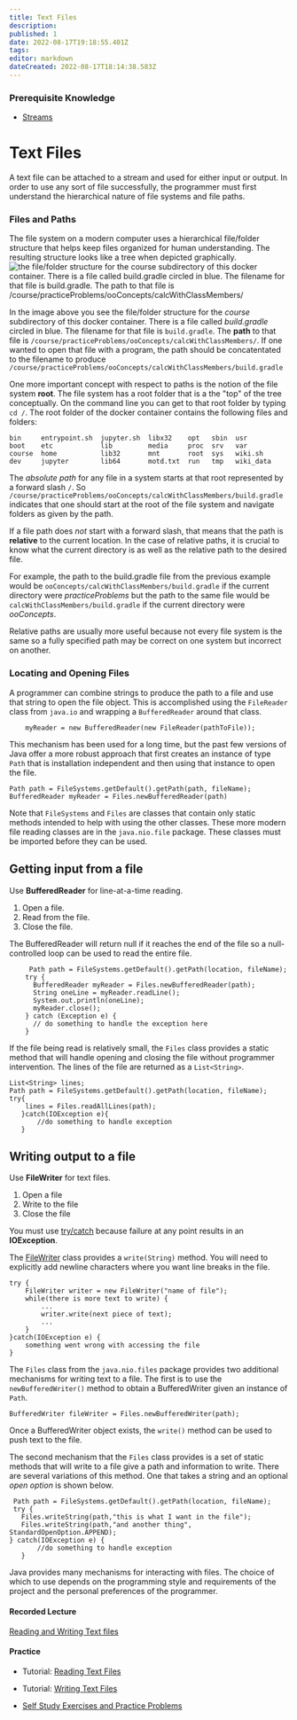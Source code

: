 ```yaml
---
title: Text Files
description: 
published: 1
date: 2022-08-17T19:18:55.401Z
tags: 
editor: markdown
dateCreated: 2022-08-17T18:14:38.583Z
---
```


### Prerequisite Knowledge
- [Streams](/inputOutput/streams)

# Text Files

A text file can be attached to a stream and used for either input or output. In order to use any sort of file successfully, the programmer must first understand the hierarchical nature of file systems and file paths.

### Files and Paths
The file system on a modern computer uses a hierarchical file/folder structure that helps keep files organized for human understanding.   The resulting structure looks like a tree when depicted graphically.  
![the file/folder structure for the *course* subdirectory of this docker container. 
There is a file called *build.gradle* circled in blue.  The filename for that file is `build.gradle`.   The **path** to that file is `/course/practiceProblems/ooConcepts/calcWithClassMembers/`](/images/fileHierarchy.png)

In the image above you see the file/folder structure for the *course* subdirectory of this docker container. 
There is a file called *build.gradle* circled in blue.  The filename for that file is `build.gradle`.   The **path** to that file is `/course/practiceProblems/ooConcepts/calcWithClassMembers/`.  If one wanted to open that file with a program, the path should be concatentated to the filename to produce `/course/practiceProblems/ooConcepts/calcWithClassMembers/build.gradle`

One more important concept with respect to paths is the notion of the file system **root**. The file system has a root folder that is a the "top" of the tree conceptually. On the command line you can get to that root folder by typing `cd /`. The root folder of the docker container contains the following files and folders: 
```
bin     entrypoint.sh  jupyter.sh  libx32    opt   sbin  usr
boot    etc            lib         media     proc  srv   var
course  home           lib32       mnt       root  sys   wiki.sh
dev     jupyter        lib64       motd.txt  run   tmp   wiki_data
```
The *absolute path* for any file in a system starts at that root represented by a forward slash `/`.   So `/course/practiceProblems/ooConcepts/calcWithClassMembers/build.gradle` indicates that one should start at the root of the file system and navigate folders as given by the path.

If a file path does *not* start with a forward slash, that means that the path is **relative** to the current location.   In the case of relative paths, it is crucial to know what the current directory is as well as the relative path to the desired file. 

For example, the path to the build.gradle file from the previous example would be `ooConcepts/calcWithClassMembers/build.gradle` if the current directory were *practiceProblems* but the path to the same file would be `calcWithClassMembers/build.gradle` if the current directory were *ooConcepts*.

Relative paths are usually more useful because not every file system is the same so a fully specified path may be correct on one system but incorrect on another.

### Locating and Opening Files


A programmer can combine strings to produce the path to a file and use that string to open the file object.   This is accomplished using the `FileReader` class from `java.io` and wrapping a `BufferedReader` around that class.

```
    myReader = new BufferedReader(new FileReader(pathToFile));
```
This mechanism has been used for a long time, but the past few versions of Java offer a more robust approach that first creates an instance of type `Path` that is installation independent and then using that instance to open the file.
```
Path path = FileSystems.getDefault().getPath(path, fileName);
BufferedReader myReader = Files.newBufferedReader(path)
```
Note that `FileSystems` and `Files` are classes that contain only static methods intended to help with using the other classes.  These more modern file reading classes are in the `java.nio.file` package.  These classes must be imported before they can be used.


## Getting input from a file
 Use **BufferedReader** for line-at-a-time reading.
  1. Open a file.
  1. Read from the file.
  1. Close the file.
  
The BufferedReader will return null if it reaches the end of the file so a null-controlled loop can be used to read the entire file.

```
     Path path = FileSystems.getDefault().getPath(location, fileName);
    try {
      BufferedReader myReader = Files.newBufferedReader(path);
      String oneLine = myReader.readLine();
      System.out.println(oneLine);
      myReader.close();
    } catch (Exception e) {
      // do something to handle the exception here
    }
```


If the file being read is relatively small, the `Files` class provides a static method that will handle opening and closing the file without programmer intervention.  The lines of the file are returned as a `List<String>`.

```
List<String> lines;
Path path = FileSystems.getDefault().getPath(location, fileName);
try{
    lines = Files.readAllLines(path);
   }catch(IOException e){
       //do something to handle exception
   }
```
 
## Writing output to a file
Use **FileWriter** for text files.
   1. Open a file
   1. Write to the file
   1. Close the file
   
You must use [try/catch](/errors/exceptions) because failure at any point results in an **IOException**.

The [FileWriter](http://localhost:8000/docs/api/java.base/java/io/FileWriter.html) class provides a `write(String)` method.  You will need to explicitly add newline characters where you want line breaks in the file.

```
try {
    FileWriter writer = new FileWriter("name of file");
    while(there is more text to write) {
        ...
        writer.write(next piece of text);
        ...
    }
}catch(IOException e) {
    something went wrong with accessing the file
}
```

The `Files` class from the `java.nio.files` package provides two additional mechanisms for writing text to a file.   The first is to use the `newBufferedWriter()` method to obtain a BufferedWriter given an instance of `Path`.

```
BufferedWriter fileWriter = Files.newBufferedWriter(path);
```
Once a BufferedWriter object exists, the `write()` method can be used to push text to the file.

The second mechanism that the `Files` class provides is a set of static methods that will write to a file give a path and information to write.   There are several variations of this method. One that takes a string and an optional *open option* is shown below.

```
 Path path = FileSystems.getDefault().getPath(location, fileName);
 try {
   Files.writeString(path,"this is what I want in the file");
   Files.writeString(path,"and another thing", StandardOpenOption.APPEND);
} catch(IOException e) {
       //do something to handle exception
   }
```
Java provides many mechanisms for interacting with files.  The choice of which to use depends on the programming style and requirements of the project and the personal preferences of the programmer.

#### Recorded Lecture
[Reading and Writing Text files](http://localhost:8000/lectures/inputOutput/TextFiles/)

#### Practice 
 - Tutorial: [Reading Text Files](http://localhost:8888/lab/tree/tutorials/inputOutput/bufferedReader.ipynb) 
 - Tutorial: [Writing Text Files](http://localhost:8888/lab/tree/tutorials/inputOutput/bufferedWriter.ipynb) 


- [Self Study Exercises and Practice Problems](/practiceActivities/inputOutput/textFiles)  